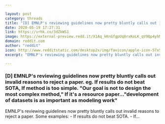 ```yaml
---

layout: post
category: threads
title: "[D] EMNLP's reviewing guidelines now pretty bluntly calls out invalid reasons to reject a paper. eg. If results do not beat SOTA, If method is too simple. \"Our goal is not to design the most complex method,\" If it's a resource paper...\"development of datasets is as important as modeling work\""
date: 2020-05-19 17:27:31
link: https://vrhk.co/3dZkWS1
image: https://external-preview.redd.it/X1Aq_kKnGfgpUq8rxKoLK_qV9Qp4yhM37LdBRJOkXR0.jpg?width=160&height=83.7696335079&auto=webp&crop=160:83.7696335079,smart&s=774cc0466f2c2c1e7d30458a884c877e64b2f6e0
domain: reddit.com
author: "reddit"
icon: http://www.redditstatic.com/desktop2x/img/favicon/apple-icon-57x57.png
excerpt: "EMNLP's reviewing guidelines now pretty bluntly calls out invalid reasons to reject a paper. Some examples: - If results do not beat SOTA. - If..."

---
```


### [D] EMNLP's reviewing guidelines now pretty bluntly calls out invalid reasons to reject a paper. eg. If results do not beat SOTA, If method is too simple. "Our goal is not to design the most complex method," If it's a resource paper..."development of datasets is as important as modeling work"

EMNLP's reviewing guidelines now pretty bluntly calls out invalid reasons to reject a paper. Some examples: - If results do not beat SOTA. - If...